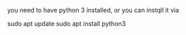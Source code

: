 you need to have python 3 installed, or you can instqll it via 

sudo apt update
sudo apt install python3